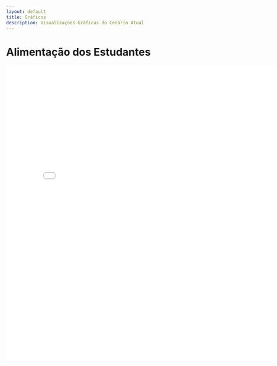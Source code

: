 ```yaml
---
layout: default
title: Gráficos
description: Visualizações Gráficas do Cenário Atual
---
```


<!-- 
Em href="" colocar dentro das aspas o link 
do caminho do arquivo audios.md do respectivo ano
-->

# Alimentação dos Estudantes
<iframe src='\dados\2020\graficos\alimentacao_quantidade.html' frameborder="0" width="800px" height="800px" allign="middle"></iframe>